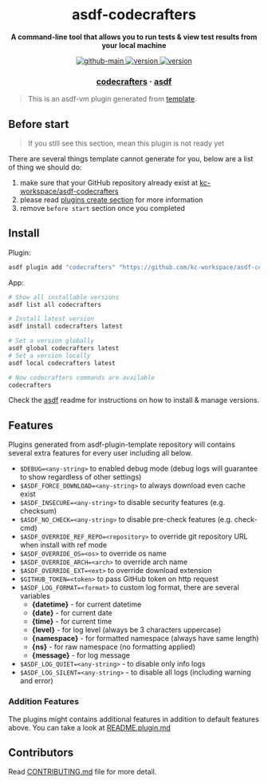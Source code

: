 <h1 align="center">
  asdf-codecrafters
</h1>

<!-- Description section -->
<p align="center">
  <strong>A command-line tool that allows you to run tests & view test results from your local machine</strong>
</p>

<!-- Badges section -->
<p align="center">
  <a href="https://github.com/kc-workspace/asdf-codecrafters/actions/workflows/main.yml">
    <img
      alt="github-main"
      src="https://img.shields.io/github/actions/workflow/status/kc-workspace/asdf-codecrafters/main.yml?style=flat-square&logo=github">
  </a>
  <a href="https://github.com/kc-workspace/asdf-codecrafters/releases">
    <img
      alt="version"
      src="https://img.shields.io/github/v/release/kc-workspace/asdf-codecrafters?style=flat-square&logo=github">
  </a>
  <a href="https://github.com/kc-workspace/asdf-codecrafters/commits/main">
    <img
      alt="version"
      src="https://img.shields.io/github/last-commit/kc-workspace/asdf-codecrafters/main?style=flat-square&logo=github">
  </a>
</p>

<!-- Links section -->
<h3 align="center">
  <a href="https://codecrafters.io/">codecrafters</a>
  <span> · </span>
  <a href="https://asdf-vm.com">asdf</a>
</h3>

> This is an asdf-vm plugin generated from [template][template-gh].

## Before start

> If you still see this section, mean this plugin is not ready yet

There are several things template cannot generate for you,
below are a list of thing we should do:

1. make sure that your GitHub repository already exist at [kc-workspace/asdf-codecrafters][plugin-gh]
2. please read [plugins create section][asdf-create-plugin] for more information
3. remove `before start` section once you completed

## Install

Plugin:

```sh
asdf plugin add "codecrafters" "https://github.com/kc-workspace/asdf-codecrafters.git"
```

App:

```sh
# Show all installable versions
asdf list all codecrafters

# Install latest version
asdf install codecrafters latest

# Set a version globally
asdf global codecrafters latest
# Set a version locally
asdf local codecrafters latest

# Now codecrafters commands are available
codecrafters
```

Check the [asdf][asdf-link] readme for instructions on
how to install & manage versions.

## Features

Plugins generated from asdf-plugin-template repository will
contains several extra features for every user including all below.

- `$DEBUG=<any-string>` to enabled debug mode (debug logs will guarantee to show regardless of other settings)
- `$ASDF_FORCE_DOWNLOAD=<any-string>` to always download even cache exist
- `$ASDF_INSECURE=<any-string>` to disable security features (e.g. checksum)
- `$ASDF_NO_CHECK=<any-string>` to disable pre-check features (e.g. check-cmd)
- `$ASDF_OVERRIDE_REF_REPO=<repository>` to override git repository URL when install with ref mode
- `$ASDF_OVERRIDE_OS=<os>` to override os name
- `$ASDF_OVERRIDE_ARCH=<arch>` to override arch name
- `$ASDF_OVERRIDE_EXT=<ext>` to override download extension
- `$GITHUB_TOKEN=<token>` to pass GitHub token on http request
- `$ASDF_LOG_FORMAT=<format>` to custom log format, there are several variables
  - **{datetime}** - for current datetime
  - **{date}** - for current date
  - **{time}** - for current time
  - **{level}** - for log level (always be 3 characters uppercase)
  - **{namespace}** - for formatted namespace (always have same length)
  - **{ns}** - for raw namespace (no formatting applied)
  - **{message}** - for log message
- `$ASDF_LOG_QUIET=<any-string>` - to disable only info logs
- `$ASDF_LOG_SILENT=<any-string>` - to disable all logs (including warning and error)

### Addition Features

The plugins might contains additional features
in addition to default features above.
You can take a look at [README.plugin.md][app-readme-md]

## Contributors

Read [CONTRIBUTING.md][contributing-md] file for more detail.

<!-- LINKS SECTION -->

[app-readme-md]: ./README.plugin.md
[contributing-md]: ./CONTRIBUTING.md
[plugin-gh]: https://github.com/kc-workspace/asdf-codecrafters
[template-gh]: https://github.com/kc-workspace/asdf-plugin-template
[asdf-link]: https://github.com/asdf-vm/asdf
[asdf-create-plugin]: https://asdf-vm.com/plugins/create.html
